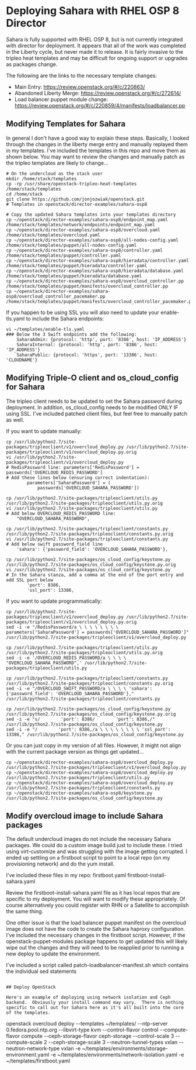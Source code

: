 # Deploying Sahara with RHEL OSP 8 Director

Sahara is fully supported with RHEL OSP 8, but is not currently integrated with director for deployment.  It appears that all of the work was completed in the Liberty cycle, but never made it to release.  It is fairly invasive to the tripleo heat templates and may be difficult for ongoing support or upgrades as packages change.

The following are the links to the necessary template changes:

* Main Entry: https://review.openstack.org/#/c/220863/
* Abandoned Liberty Merge: https://review.openstack.org/#/c/272614/
* Load balancer puppet module change: https://review.openstack.org/#/c/220859/4/manifests/loadbalancer.pp


## Modifying Templates for Sahara

In general I don't have a good way to explain these steps.  Basically, I looked through the changes in the liberty merge entry and manually replayed them in my templates.  I've included the templates in this repo and move them as shown below.  You may want to review the changes and manually patch as the tripleo templates are likely to change...

```
# On the undercloud as the stack user
mkdir /home/stack/templates
cp -rp /usr/share/openstack-tripleo-heat-templates /home/stack/templates
cd /home/stack
git clone https://github.com/jonjozwiak/openstack.git
# Templates in openstack/director-examples/sahara-osp8

# Copy the updated Sahara templates into your templates directory
cp ~/openstack/director-examples/sahara-osp8/endpoint_map.yaml /home/stack/templates/network/endpoints/endpoint_map.yaml
cp ~/openstack/director-examples/sahara-osp8/overcloud.yaml /home/stack/templates/overcloud.yaml
cp ~/openstack/director-examples/sahara-osp8/all-nodes-config.yaml /home/stack/templates/puppet/all-nodes-config.yaml
cp ~/openstack/director-examples/sahara-osp8/controller.yaml /home/stack/templates/puppet/controller.yaml
cp ~/openstack/director-examples/sahara-osp8/hieradata/controller.yaml /home/stack/templates/puppet/hieradata/controller.yaml
cp ~/openstack/director-examples/sahara-osp8/hieradata/database.yaml /home/stack/templates/puppet/hieradata/database.yaml
cp ~/openstack/director-examples/sahara-osp8/overcloud_controller.pp /home/stack/templates/puppet/manifests/overcloud_controller.pp
cp ~/openstack/director-examples/sahara-osp8/overcloud_controller_pacemaker.pp /home/stack/templates/puppet/manifests/overcloud_controller_pacemaker.pp
```

If you happen to be using SSL you will also need to update your enable-tls.yaml to include the Sahara endpoints:
```
vi ~/templates/enable-tls.yaml
### Below the 3 Swift endpoints add the following:
    SaharaAdmin: {protocol: 'http', port: '8386', host: 'IP_ADDRESS'}
    SaharaInternal: {protocol: 'http', port: '8386', host: 'IP_ADDRESS'}
    SaharaPublic: {protocol: 'https', port: '13386', host: 'CLOUDNAME'}
```

## Modifying Triple-O client and os_cloud_config for Sahara
The tripleo client needs to be updated to set the Sahara password during deployment.  In addition, os_cloud_config needs to be modified ONLY IF using SSL.  I've included patched client files, but feel free to manually patch as well.

If you want to update manually:
```
cp /usr/lib/python2.7/site-packages/tripleoclient/v1/overcloud_deploy.py /usr/lib/python2.7/site-packages/tripleoclient/v1/overcloud_deploy.py.orig
vi /usr/lib/python2.7/site-packages/tripleoclient/v1/overcloud_deploy.py
# RedisPassword line: parameters['RedisPassword'] = passwords['OVERCLOUD_REDIS_PASSWORD']
# Add these lines below (ensuring correct indentation):
        parameters['SaharaPassword'] = (
            passwords['OVERCLOUD_SAHARA_PASSWORD'])

cp /usr/lib/python2.7/site-packages/tripleoclient/utils.py /usr/lib/python2.7/site-packages/tripleoclient/utils.py.orig
vi /usr/lib/python2.7/site-packages/tripleoclient/utils.py
# Add below OVERCLOUD_REDIS_PASSWORD line:
    "OVERCLOUD_SAHARA_PASSWORD",

cp /usr/lib/python2.7/site-packages/tripleoclient/constants.py /usr/lib/python2.7/site-packages/tripleoclient/constants.py.orig
vi /usr/lib/python2.7/site-packages/tripleoclient/constants.py
# Add below swift password_field line
    'sahara': {'password_field': 'OVERCLOUD_SAHARA_PASSWORD'},

cp /usr/lib/python2.7/site-packages/os_cloud_config/keystone.py /usr/lib/python2.7/site-packages/os_cloud_config/keystone.py.orig
vi /usr/lib/python2.7/site-packages/os_cloud_config/keystone.py
# In the Sahara stanza, add a comma at the end of the port entry and add SSL port below
        'port': 8386,
        'ssl_port': 13386,
```

If you want to update programmatically:
```
cp /usr/lib/python2.7/site-packages/tripleoclient/v1/overcloud_deploy.py /usr/lib/python2.7/site-packages/tripleoclient/v1/overcloud_deploy.py.orig
sed -i -e "/RedisPassword/a \ \ \ \ \ \ \ \ parameters['SaharaPassword'] = passwords['OVERCLOUD_SAHARA_PASSWORD']" /usr/lib/python2.7/site-packages/tripleoclient/v1/overcloud_deploy.py

cp /usr/lib/python2.7/site-packages/tripleoclient/utils.py /usr/lib/python2.7/site-packages/tripleoclient/utils.py.orig
sed -i -e '/OVERCLOUD_REDIS_PASSWORD/a \ \ \ \ "OVERCLOUD_SAHARA_PASSWORD",' /usr/lib/python2.7/site-packages/tripleoclient/utils.py

cp /usr/lib/python2.7/site-packages/tripleoclient/constants.py /usr/lib/python2.7/site-packages/tripleoclient/constants.py.orig
sed -i -e "/OVERCLOUD_SWIFT_PASSWORD/a \ \ \ \ 'sahara': {'password_field': 'OVERCLOUD_SAHARA_PASSWORD'}," /usr/lib/python2.7/site-packages/tripleoclient/constants.py

cp /usr/lib/python2.7/site-packages/os_cloud_config/keystone.py /usr/lib/python2.7/site-packages/os_cloud_config/keystone.py.orig
sed -i -e "s/        'port': 8386/        'port': 8386,/" /usr/lib/python2.7/site-packages/os_cloud_config/keystone.py
sed -i -e "/        'port': 8386,/a \ \ \ \ \ \ \ \ 'ssl_port': 13386," /usr/lib/python2.7/site-packages/os_cloud_config/keystone.py
```

Or you can just copy in my version of all files.  However, it might not align with the current package version as things get updated...

```
cp ~/openstack/director-examples/sahara-osp8/overcloud_deploy.py /usr/lib/python2.7/site-packages/tripleoclient/v1/overcloud_deploy.py
cp ~/openstack/director-examples/sahara-osp8/overcloud_deploy.py /usr/lib/python2.7/site-packages/tripleoclient/utils.py
cp ~/openstack/director-examples/sahara-osp8/overcloud_deploy.py /usr/lib/python2.7/site-packages/tripleoclient/constants.py
cp ~/openstack/director-examples/sahara-osp8/keystone.py /usr/lib/python2.7/site-packages/os_cloud_config/keystone.py
```

## Modify overcloud image to include Sahara packages

The default undercloud images do not include the necessary Sahara packages.  We could do a custom image build just to include these.  I tried using virt-customize and was struggling with the image getting corrupted.  I ended up settling on a firstboot script to point to a local repo (on my provisioning network) and do the yum install.

I've included these files in my repo:
firstboot.yaml
firstboot-install-sahara.yaml

Review the firstboot-install-sahara.yaml file as it has local repos that are specific to my deployment.  You will want to modify these appropriately.  Of course alternatively you could register with RHN or a Satellite to accomplish the same thing.  

One other issue is that the load balancer puppet manifest on the overcloud image does not have the code to create the Sahara haproxy configuration.  I've included the necessary changes in the firstboot script.  However, if the openstack-puppet-modules package happens to get updated this will likely wipe out the changes and they will need to be reapplied prior to running a new deploy to update the environment.  

I've included a script called patch-loadbalancer-manifest.sh which contains the individual sed statements

```

## Deploy OpenStack

Here's an example of deploying using network isolation and Ceph backend.  Obviously your install command may vary.  There is nothing specific to call out for Sahara here as it's all built into the core of the templates.
```
openstack overcloud deploy --templates ~/templates/ --ntp-server 0.fedora.pool.ntp.org --libvirt-type kvm --control-flavor control --compute-flavor compute --ceph-storage-flavor ceph-storage --control-scale 3 --compute-scale 2 --ceph-storage-scale 3 --neutron-tunnel-types vxlan --neutron-network-type vxlan -e ~/templates/environments/storage-environment.yaml -e ~/templates/environments/network-isolation.yaml -e ~/templates/firstboot.yaml
```
